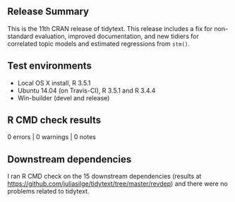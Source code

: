 ## Release Summary

This is the 11th CRAN release of tidytext. This release includes a fix for non-standard evaluation, improved documentation, and new tidiers for correlated topic models and estimated regressions from `stm()`.

## Test environments

* Local OS X install, R 3.5.1
* Ubuntu 14.04 (on Travis-CI), R 3.5.1 and R 3.4.4
* Win-builder (devel and release)

## R CMD check results

0 errors | 0 warnings | 0 notes

## Downstream dependencies

I ran R CMD check on the 15 downstream dependencies (results at https://github.com/juliasilge/tidytext/tree/master/revdep) and there were no problems related to tidytext.
